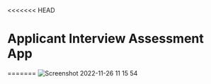 <<<<<<< HEAD
# Applicant Interview Assessment App

=======
![Screenshot 2022-11-26 11 15 54](https://user-images.githubusercontent.com/118221854/204070515-e026e8f5-3137-4811-b893-61540a0c9a44.png)
